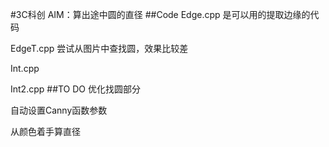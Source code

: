 #3C科创
AIM：算出途中圆的直径
##Code
Edge.cpp	是可以用的提取边缘的代码

EdgeT.cpp	尝试从图片中查找圆，效果比较差

Int.cpp

Int2.cpp
##TO DO
优化找圆部分

自动设置Canny函数参数

从颜色着手算直径

